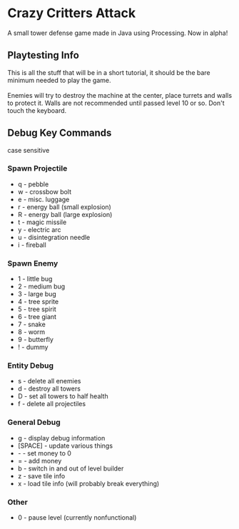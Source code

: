 # Crazy Critters Attack
A small tower defense game made in Java using Processing. Now in alpha!
## Playtesting Info
This is all the stuff that will be in a short tutorial, it should be the bare minimum needed to play the game. \
\
Enemies will try to destroy the machine at the center, place turrets and walls to protect it. Walls are not recommended until passed level 10 or so. Don't touch the keyboard.
## Debug Key Commands 
case sensitive
### Spawn Projectile
- q - pebble
- w - crossbow bolt
- e - misc. luggage
- r - energy ball (small explosion)
- R - energy ball (large explosion)
- t - magic missile
- y - electric arc
- u - disintegration needle
- i - fireball
### Spawn Enemy
- 1 - little bug
- 2 - medium bug
- 3 - large bug
- 4 - tree sprite
- 5 - tree spirit
- 6 - tree giant
- 7 - snake
- 8 - worm
- 9 - butterfly
- ! - dummy
### Entity Debug
- s - delete all enemies
- d - destroy all towers
- D - set all towers to half health
- f - delete all projectiles
### General Debug
- g - display debug information
- [SPACE] - update various things
- \- - set money to 0
- = - add money
- b - switch in and out of level builder
- z - save tile info
- x - load tile info (will probably break everything)
### Other
- 0 - pause level (currently nonfunctional)
